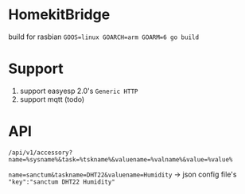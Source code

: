 # HomekitBridge

build for rasbian
`GOOS=linux GOARCH=arm GOARM=6 go build`

# Support
1. support easyesp 2.0's `Generic HTTP`
2. support mqtt (todo)

# API
`/api/v1/accessory?name=%sysname%&task=%tskname%&valuename=%valname%&value=%value%`

`name=sanctum&taskname=DHT22&valuename=Humidity` -> json config file's `"key":"sanctum DHT22 Humidity"`
